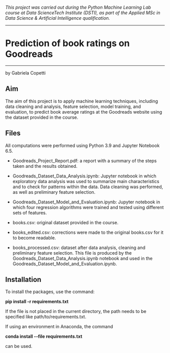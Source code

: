 *This project was carried out during the Python Machine Learning Lab course at Data ScienceTech Institute (DSTI), as part of the Applied MSc in Data Science & Artificial Intelligence qualification.*
***
# Prediction of book ratings on Goodreads
***
by Gabriela Copetti


## **Aim**

The aim of this project is to apply machine learning techniques, including data cleaning and analysis, feature selection, model training, and evaluation, to predict book average ratings at the Goodreads website using the dataset provided in the course.

## **Files**

All computations were performed using Python 3.9 and Jupyter Notebook 6.5. 

- Goodreads_Project_Report.pdf: a report with a summary of the steps taken and the results obtained.

- Goodreads_Dataset_Data_Analysis.ipynb: Jupyter notebook in which exploratory data analysis was used to summarize main characteristics and to check for patterns within the data. Data cleaning was performed, as well as preliminary feature selection. 

- Goodreads_Dataset_Model_and_Evaluation.ipynb: Jupyter notebook in which four regression algorithms were trained and tested using different sets of features.

- books.csv: original dataset provided in the course.

- books_edited.csv: corrections were made to the original books.csv for it to become readable.

- books_processed.csv: dataset after data analysis, cleaning and preliminary feature selection. This file is produced by the Goodreads_Dataset_Data_Analysis.ipynb notebook and used in the Goodreads_Dataset_Model_and_Evaluation.ipynb.


## **Installation**

To install the packages, use the command:

**pip install -r requirements.txt**

If the file is not placed in the current directory, the path needs to be specified like path/to/requirements.txt.

If using an environment in Anaconda, the command

**conda install --file requirements.txt**

can be used.
 
